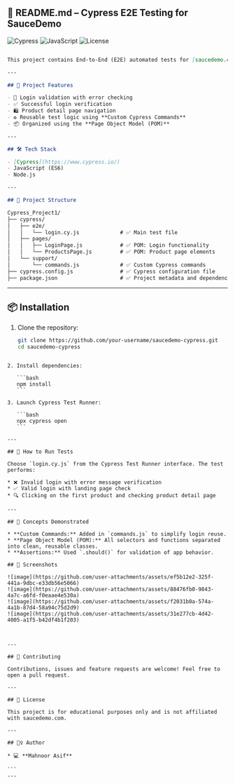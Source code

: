 ## 📘 README.md – Cypress E2E Testing for SauceDemo


![Cypress](https://img.shields.io/badge/tested%20with-Cypress-17202C?style=flat-square&logo=cypress&logoColor=white)
![JavaScript](https://img.shields.io/badge/language-JavaScript-F7DF1E?style=flat-square&logo=javascript&logoColor=black)
![License](https://img.shields.io/badge/license-MIT-blue?style=flat-square)

```markdown

This project contains End-to-End (E2E) automated tests for [saucedemo.com](https://www.saucedemo.com) using Cypress. It demonstrates how to use Cypress for UI testing with best practices like the Page Object Model (POM) and custom commands.

---

## 🚀 Project Features

- 🔐 Login validation with error checking
- ✅ Successful login verification
- 🛍️ Product detail page navigation
- ♻️ Reusable test logic using **Custom Cypress Commands**
- 📦 Organized using the **Page Object Model (POM)**

---

## 🛠️ Tech Stack

- [Cypress](https://www.cypress.io/)
- JavaScript (ES6)
- Node.js

---

## 📁 Project Structure

Cypress_Project1/
├── cypress/
│   ├── e2e/
│   │   └── login.cy.js             # ✅ Main test file
│   ├── pages/
│   │   ├── LoginPage.js            # ✅ POM: Login functionality
│   │   └── ProductsPage.js         # ✅ POM: Product page elements
│   └── support/
│       └── commands.js             # ✅ Custom Cypress commands
├── cypress.config.js               # ✅ Cypress configuration file
├── package.json                    # ✅ Project metadata and dependencies


````

---

## 📦 Installation

1. Clone the repository:
   ```bash
   git clone https://github.com/your-username/saucedemo-cypress.git
   cd saucedemo-cypress
````

2. Install dependencies:

   ```bash
   npm install
   ```

3. Launch Cypress Test Runner:

   ```bash
   npx cypress open
   ```

---

## 🧪 How to Run Tests

Choose `login.cy.js` from the Cypress Test Runner interface. The test performs:

* ❌ Invalid login with error message verification
* ✅ Valid login with landing page check
* 🔍 Clicking on the first product and checking product detail page

---

## 🧠 Concepts Demonstrated

* **Custom Commands:** Added in `commands.js` to simplify login reuse.
* **Page Object Model (POM):** All selectors and functions separated into clean, reusable classes.
* **Assertions:** Used `.should()` for validation of app behavior.

## 📸 Screenshots

![image](https://github.com/user-attachments/assets/ef5b12e2-325f-441a-9dbc-e33db56e5066)
![image](https://github.com/user-attachments/assets/88476fb0-9843-4a7c-a6fd-f0eaae4e530a)
![image](https://github.com/user-attachments/assets/f2031b0a-574a-4a1b-87d4-58a94c75d2d9)
![image](https://github.com/user-attachments/assets/31e277cb-4d42-4005-a1f5-b42df4b1f203)



---

## 🤝 Contributing

Contributions, issues and feature requests are welcome! Feel free to open a pull request.

---

## 📝 License

This project is for educational purposes only and is not affiliated with saucedemo.com.

---

## 🙋‍♀️ Author

* 💻 **Mahnoor Asif** 

```
---

